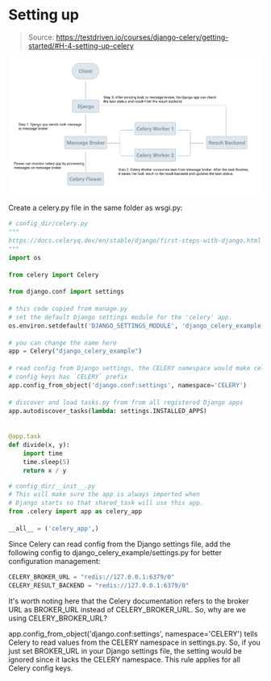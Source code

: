 # Setting up

>Source: https://testdriven.io/courses/django-celery/getting-started/#H-4-setting-up-celery

![celery_setup](_images/001_celery_setup.png)

Create a celery.py file in the same folder as wsgi.py:

```python
# config_dir/celery.py
"""
https://docs.celeryq.dev/en/stable/django/first-steps-with-django.html
"""
import os

from celery import Celery

from django.conf import settings

# this code copied from manage.py
# set the default Django settings module for the 'celery' app.
os.environ.setdefault('DJANGO_SETTINGS_MODULE', 'django_celery_example.settings')

# you can change the name here
app = Celery("django_celery_example")

# read config from Django settings, the CELERY namespace would make celery
# config keys has `CELERY` prefix
app.config_from_object('django.conf:settings', namespace='CELERY')

# discover and load tasks.py from from all registered Django apps
app.autodiscover_tasks(lambda: settings.INSTALLED_APPS)


@app.task
def divide(x, y):
    import time
    time.sleep(5)
    return x / y
```

```python
# config_dir/__init__.py
# This will make sure the app is always imported when
# Django starts so that shared_task will use this app.
from .celery import app as celery_app

__all__ = ('celery_app',)
```

Since Celery can read config from the Django settings file, add the following config to django_celery_example/settings.py for better configuration management:

```python
CELERY_BROKER_URL = "redis://127.0.0.1:6379/0"
CELERY_RESULT_BACKEND = "redis://127.0.0.1:6379/0"
```

It's worth noting here that the Celery documentation refers to the broker URL as BROKER_URL instead of CELERY_BROKER_URL. So, why are we using CELERY_BROKER_URL?

app.config_from_object('django.conf:settings', namespace='CELERY') tells Celery to read values from the CELERY namespace in settings.py. So, if you just set BROKER_URL in your Django settings file, the setting would be ignored since it lacks the CELERY namespace. This rule applies for all Celery config keys.